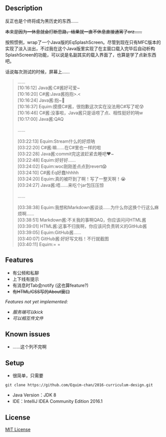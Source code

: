 ## Description
反正也是个终将成为黑历史的东西……

~~本来是因为一休息就会打断思路，结果就一直不休息直接通宵了orz……~~

按照惯例，wrap了一个Java版的EqSplashScreen。尽管到现在只有MFC版本的实现了淡入淡出，不过我在这个Java版里实现了在主窗口载入完毕后自动析构SplashScreen的功能，可以说是名副其实的载入界面了，也算是学了点新东西吧。

话说每次测试的时候，屏幕上……

> ……<br/>
> [10:16:12] Java酱:C#酱好可爱~<br/>
> [10:16:20] C#酱:Java酱抱抱>.<<br/>
> [10:16:24] Java酱:抱~:revolving_hearts:<br/>
> [10:16:37] Equim:摸摸C#酱，很抱歉这次实在没法用C#写了呢:cold_sweat:<br/>
> [10:16:46] C#酱:没事啦，Java酱只是话唠了点、相性挺好的呐w<br/>
> [10:17:00] Java酱:QAQ<br/><br/>
> ……<br/><br/>
> [03:22:13] Equim:Stream什么的好烦呐<br/>
> [03:22:20] C#酱:嘛……在C#里也一样的啦<br/>
> [03:22:28] Java酱:commit完这波赶紧去睡吧:heart:~<br/>
> [03:22:48] Equim:好好好……<br/>
> [03:24:02] Equim:woc刚刚差点点到revert:scream:<br/>
> [03:24:10] C#酱:Eq好蠢hhhhh<br/>
> [03:24:20] Equim:真的被吓到了啊！写了一整天啊！:sob:<br/>
> [03:24:27] Java酱:唔……来吃个jar包压压惊<br/><br/>
> ……<br/><br/>
> [03:38:38] Equim:我想和Markdown酱谈谈……为什么你这换个行这么麻烦啊……<br/>
> [03:38:51] Markdown酱:不关我的事啊QAQ，你应该问问HTML酱<br/>
> [03:39:01] HTML酱:这事不归我啊，你应该问负责转义的GitHub酱<br/>
> [03:39:05] Equim:GitHub酱……<br/>
> [03:40:07] GitHub酱:好好写文档！不行就截图<br/>
> [03:40:11] Equim:= =<br/>

## Features
* 有公频和私聊
* 上下线有提示
* 有消息时Tab会notify (这也算feature?)
* ~~有HTML/CSS写的About窗口~~

*Features not yet implemented:*
* *服务端可以kick*
* *可以相互传文件*


## Known issues
* ……这个列不完啊

## Setup
* 很简单，只需要
```
git clone https://github.com/Equim-chan/2016-curriculum-design.git
```
* Java Version：JDK 8
* IDE：IntelliJ IDEA Community Edition 2016.1

## License
[MIT License](https://github.com/Equim-chan/2016-curriculum-design/blob/master/LICENSE)
